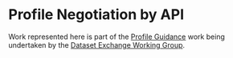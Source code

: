 # Profile Negotiation by API

Work represented here is part of the [Profile Guidance](https://w3c.github.io/dxwg/profile-guidance/) work being undertaken by the [Dataset Exchange Working Group](https://www.w3.org/2017/dxwg/).
